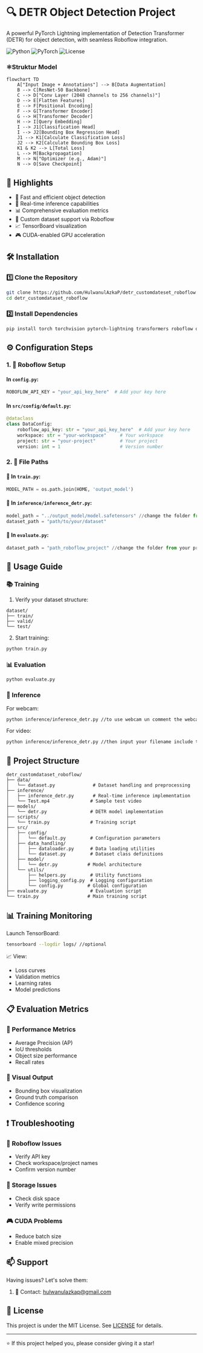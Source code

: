 # 🔍 DETR Object Detection Project

A powerful PyTorch Lightning implementation of Detection Transformer (DETR) for object detection, with seamless Roboflow integration.

![Python](https://img.shields.io/badge/Python-3.8+-blue.svg)
![PyTorch](https://img.shields.io/badge/PyTorch-2.0+-red.svg)
![License](https://img.shields.io/badge/license-MIT-green.svg)


### ⚛️Struktur Model

```mermaid
flowchart TD
    A["Input Image + Annotations"] --> B[Data Augmentation]
    B --> C[ResNet-50 Backbone]
    C --> D["Conv Layer (2048 channels to 256 channels)"]
    D --> E[Flatten Features]
    E --> F[Positional Encoding]
    F --> G[Transformer Encoder]
    G --> H[Transformer Decoder]
    H --> I[Query Embedding]
    I --> J1[Classification Head]
    I --> J2[Bounding Box Regression Head]
    J1 --> K1[Calculate Classification Loss]
    J2 --> K2[Calculate Bounding Box Loss]
    K1 & K2 --> L[Total Loss]
    L --> M[Backpropagation]
    M --> N["Optimizer (e.g., Adam)"]
    N --> O[Save Checkpoint]
```

## 🌟 Highlights

- 🚀 Fast and efficient object detection
- 🎯 Real-time inference capabilities
- 📊 Comprehensive evaluation metrics
- 🔄 Custom dataset support via Roboflow
- 📈 TensorBoard visualization
- 🎮 CUDA-enabled GPU acceleration

## 🛠️ Installation

### 1️⃣ Clone the Repository
```bash
git clone https://github.com/HulwanulAzkaP/detr_customdateset_roboflow.git
cd detr_customdataset_roboflow
```

### 2️⃣ Install Dependencies
```bash
pip install torch torchvision pytorch-lightning transformers roboflow opencv-python supervision
```

## ⚙️ Configuration Steps

### 1. 🔑 Roboflow Setup

#### In `config.py`:
```python
ROBOFLOW_API_KEY = "your_api_key_here"  # Add your key here
```

#### In `src/config/default.py`:
```python
@dataclass
class DataConfig:
    roboflow_api_key: str = "your_api_key_here"  # Add your key here
    workspace: str = "your-workspace"     # Your workspace
    project: str = "your-project"         # Your project
    version: int = 1                      # Version number
```

### 2. 📁 File Paths

#### 📍 In `train.py`:
```python
MODEL_PATH = os.path.join(HOME, 'output_model')
```

#### 📍 In `inference/inference_detr.py`:
```python
model_path = "../output_model/model.safetensors" //change the folder from your project
dataset_path = "path/to/your/dataset"
```

#### 📍 In `evaluate.py`:
```python
dataset_path = "path_roboflow_project" //change the folder from your project
```

## 🚀 Usage Guide

### 📚 Training

1. Verify your dataset structure:
```
dataset/
├── train/
├── valid/
└── test/
```

2. Start training:
```bash
python train.py
```

### 📊 Evaluation

```bash
python evaluate.py
```

### 🎥 Inference

For webcam:
```bash
python inference/inference_detr.py //to use webcam un comment the webcam code
```

For video:
```bash
python inference/inference_detr.py //then input your filename include the extension(.mp4)
```

## 📂 Project Structure

```
detr_customdataset_roboflow/
├── data/
│   └── dataset.py              # Dataset handling and preprocessing
├── inference/
│   ├── inference_detr.py       # Real-time inference implementation
│   └── Test.mp4               # Sample test video
├── models/
│   └── detr.py                # DETR model implementation
├── scripts/
│   └── train.py               # Training script
├── src/
│   ├── config/
│   │   └── default.py         # Configuration parameters
│   ├── data_handling/
│   │   ├── dataloader.py      # Data loading utilities
│   │   └── dataset.py         # Dataset class definitions
│   ├── model/
│   │   └── detr.py           # Model architecture
│   └── utils/
│       ├── helpers.py         # Utility functions
│       ├── logging_config.py  # Logging configuration
│       └── config.py         # Global configuration
├── evaluate.py                # Evaluation script
└── train.py                  # Main training script
```

## 📊 Training Monitoring

Launch TensorBoard:
```bash
tensorboard --logdir logs/ //optional
```

📈 View:
- Loss curves
- Validation metrics
- Learning rates
- Model predictions

## 📋 Evaluation Metrics

### 🎯 Performance Metrics
- Average Precision (AP)
- IoU thresholds
- Object size performance
- Recall rates

### 📸 Visual Output
- Bounding box visualization
- Ground truth comparison
- Confidence scoring

## ❗ Troubleshooting

### 🔑 Roboflow Issues
- Verify API key
- Check workspace/project names
- Confirm version number

### 💾 Storage Issues
- Check disk space
- Verify write permissions

### 🎮 CUDA Problems
- Reduce batch size
- Enable mixed precision


## 📫 Support

Having issues? Let's solve them:

1. 📧 Contact: hulwanulazkap@gmail.com

## 📄 License

This project is under the MIT License. See [LICENSE](LICENSE) for details.

---
⭐ If this project helped you, please consider giving it a star!
